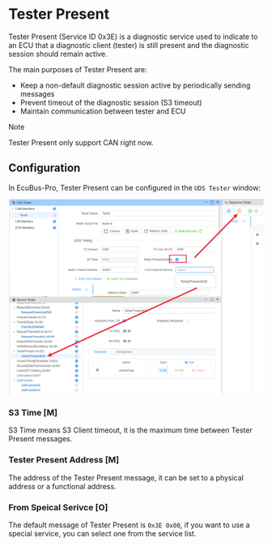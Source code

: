 ﻿# Tester Present

Tester Present (Service ID 0x3E) is a diagnostic service used to indicate to an ECU that a diagnostic client (tester) is still present and the diagnostic session should remain active.

The main purposes of Tester Present are:

- Keep a non-default diagnostic session active by periodically sending messages
- Prevent timeout of the diagnostic session (S3 timeout)
- Maintain communication between tester and ECU

> [!NOTE]
> Tester Present only support CAN right now.

## Configuration

In EcuBus-Pro, Tester Present can be configured in the `UDS Tester` window:

![Tester Present Configuration](./images/tester_present.png)

### S3 Time [M]

S3 Time means S3 Client timeout, it is the maximum time between Tester Present messages.

### Tester Present Address [M]

The address of the Tester Present message, it can be set to a physical address or a functional address.

### From Speical Serivce [O]

The default message of Tester Present is `0x3E 0x00`, if you want to use a special service, you can select one from the service list.

